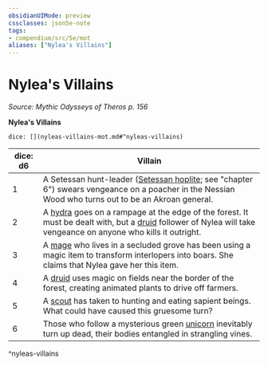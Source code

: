 ```yaml
---
obsidianUIMode: preview
cssclasses: json5e-note
tags:
- compendium/src/5e/mot
aliases: ["Nylea's Villains"]
---
```

# Nylea's Villains
*Source: Mythic Odysseys of Theros p. 156* 

**Nylea's Villains**

`dice: [](nyleas-villains-mot.md#^nyleas-villains)`

| dice: d6 | Villain |
|----------|---------|
| 1 | A Setessan hunt-leader ([Setessan hoplite](/3-Mechanics/CLI/bestiary/humanoid/setessan-hoplite-mot.md); see "chapter 6") swears vengeance on a poacher in the Nessian Wood who turns out to be an Akroan general. |
| 2 | A [hydra](/3-Mechanics/CLI/bestiary/monstrosity/hydra.md) goes on a rampage at the edge of the forest. It must be dealt with, but a [druid](/3-Mechanics/CLI/bestiary/humanoid/druid.md) follower of Nylea will take vengeance on anyone who kills it outright. |
| 3 | A [mage](/3-Mechanics/CLI/bestiary/humanoid/mage.md) who lives in a secluded grove has been using a magic item to transform interlopers into boars. She claims that Nylea gave her this item. |
| 4 | A [druid](/3-Mechanics/CLI/bestiary/humanoid/druid.md) uses magic on fields near the border of the forest, creating animated plants to drive off farmers. |
| 5 | A [scout](/3-Mechanics/CLI/bestiary/humanoid/scout.md) has taken to hunting and eating sapient beings. What could have caused this gruesome turn? |
| 6 | Those who follow a mysterious green [unicorn](/3-Mechanics/CLI/bestiary/celestial/unicorn.md) inevitably turn up dead, their bodies entangled in strangling vines. |
^nyleas-villains